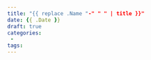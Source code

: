 ```yaml
---
title: "{{ replace .Name "-" " " | title }}"
date: {{ .Date }}
draft: true
categories:
 - 
tags:
---
```


